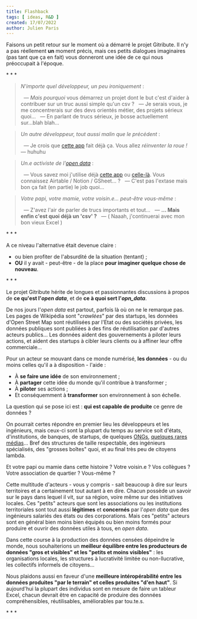 ```yaml
---
title: Flashback
tags: [ ideas, R&D ]
created: 17/07/2022
author: Julien Paris
---
```


Faisons un petit retour sur le moment où a démarré le projet Gitribute. Il n'y a pas réellement **un** moment précis, mais ces petits dialogues imaginaires (pas tant que ça en fait) vous donneront une idée de ce qui nous préoccupait à l'époque.

<p class="has-text-centered mt-3 mb-4">
  * * *
</p>

> _N'importe quel développeur, un peu ironiquement_ :
>
> &nbsp; — _Mais pourquoi_ vous démarrez un projet dont le but c'est d'aider à contribuer sur un truc aussi simple qu'un csv ?
> &nbsp; — Je serais vous, je me concentrerais sur des devs orientés métier, des projets sérieux quoi...
> &nbsp; — En parlant de trucs sérieux, je bosse actuellement sur...blah blah...

> _Un autre développeur, tout aussi malin que le précédent_ :
>
> &nbsp; — Je crois que [cette app](/benchmark) fait déjà ça. Vous allez _réinventer la roue !_
> &nbsp; — huhuhu
<!-- > &nbsp;&nbsp;&nbsp;&nbsp;&nbsp;&nbsp; _( ...engineers )_ -->

> _Un.e activiste de l'[open data](https://okfn.org/opendata/)_ :
>
> &nbsp; — Vous savez moi j'utilise déjà [cette app](/benchmark) ou [celle-là](/benchmark). Vous connaissez Airtable / Notion / GSheet... ?
> &nbsp; — C'est pas l'extase mais bon ça fait (en partie) le job quoi...

> _Votre papi, votre mamie, votre voisin.e... peut-être vous-même_ :
>
> &nbsp; — Z'avez l'air de parler de trucs importants et tout...
> &nbsp; — **... Mais enfin c'est quoi déjà un 'csv' ?**
> &nbsp; — ( Naaah, j'continuerai avec mon bon vieux Excel )

<p class="has-text-centered mt-3 mb-4">
  * * *
</p>

A ce niveau l'alternative était devenue claire :

- ou bien profiter de l'absurdité de la situation (tentant) ;
- **OU** il y avait - peut-être - de la place **pour imaginer quelque chose de nouveau**.

<p class="has-text-centered mt-3 mb-4">
  * * *
</p>

<!-- 🚧  &nbsp; `Redaction in progress...` -->

Le projet Gitribute hérite de longues et passionnantes discussions à propos de **ce qu'est l'_open data_**, et de **ce à quoi sert l'_opn_data_**.

De nos jours l'_open data_ est partout, parfois là où on ne le remarque pas. Les pages de Wikipédia sont "_crawlées_" par des startups, les données d'Open Street Map sont réutilisées par l'Etat ou des sociétés privées, les données publiques sont publiées à des fins de réutilisation par d'autres acteurs publics... Les données aident des gouvernements à piloter leurs actions, et aident des startups à cibler leurs clients ou à affiner leur offre commerciale...

Pour un acteur se mouvant dans ce monde numérisé, **les données** - ou du moins celles qu'il a à disposition - l'aide :

- À **se faire une idée** de son environnement ;
- À **partager** cette idée du monde qu'il contribue à transformer ;
- À **piloter** ses actions ;
- Et conséquemment à **transformer** son environnement à son échelle.

La question qui se pose ici est : **qui est capable de produite** ce genre de données ?

On pourrait certes répondre en premier lieu les développeurs et les ingénieurs, mais ceux-ci sont la plupart du temps au service soit d'états, d'institutions, de banques, de startups, de quelques [ONGs](https://www.openstreetmap.org), [quelques rares médias](https://www.icij.org/)... Bref des structures de taille respectable, des ingénieurs spécialisés, des "grosses boîtes" quoi, et au final très peu de citoyens lambda.

Et votre papi ou mamie dans cette histoire ? Votre voisin.e ? Vos collègues ? Votre association de quartier ? Vous-même ?

Cette multitude d'acteurs - vous y compris - sait beaucoup à dire sur leurs territoires et a certainement tout autant à en dire. Chacun possède un savoir sur le pays dans lequel il vit, sur sa région, voire même sur des initiatives locales. Ces "petits" acteurs que sont les associations ou les institutions territoriales sont tout aussi **légitimes** et **concernés** par l'_open data_ que des ingénieurs salariés des états ou des corporations. Mais ces "petits" acteurs sont en général bien moins bien équipés ou bien moins formés pour produire et ouvrir des données utiles à tous, en _open data_.

Dans cette course à la production des données censées dépeindre le monde, nous souhaiterions un **meilleur équilibre entre les producteurs de données "gros et visibles" et les "petits et moins visibles"** : les organisations locales, les structures à lucrativité limitée ou non-llucrative, les collectifs informels de citoyens...

Nous plaidons aussi en faveur d'une **meilleure intéropérabilité entre les données produites "par le terrain" et celles produites "d'en haut"**. Si aujourd'hui la plupart des individus sont en mesure de faire un tableur Excel, chacun devrait être en capacité de produire des données compréhensibles, réutilisables, améliorables par tou.te.s.

<p class="has-text-centered mt-6 mb-0">
  * * *
</p>
